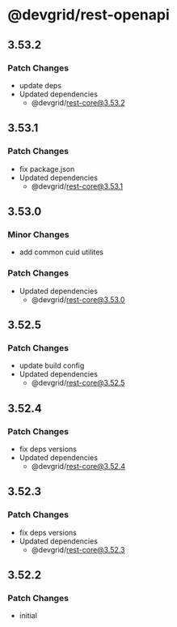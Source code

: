 # @devgrid/rest-openapi

## 3.53.2

### Patch Changes

- update deps
- Updated dependencies
  - @devgrid/rest-core@3.53.2

## 3.53.1

### Patch Changes

- fix package.json
- Updated dependencies
  - @devgrid/rest-core@3.53.1

## 3.53.0

### Minor Changes

- add common cuid utilites

### Patch Changes

- Updated dependencies
  - @devgrid/rest-core@3.53.0

## 3.52.5

### Patch Changes

- update build config
- Updated dependencies
  - @devgrid/rest-core@3.52.5

## 3.52.4

### Patch Changes

- fix deps versions
- Updated dependencies
  - @devgrid/rest-core@3.52.4

## 3.52.3

### Patch Changes

- fix deps versions
- Updated dependencies
  - @devgrid/rest-core@3.52.3

## 3.52.2

### Patch Changes

- initial
